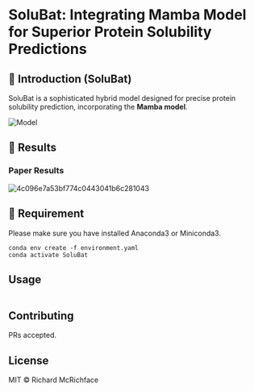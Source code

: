 # SoluBat: Integrating Mamba Model for Superior Protein Solubility Predictions

## 🚀 Introduction (SoluBat)
SoluBat is a sophisticated hybrid model designed for precise protein solubility prediction, incorporating the **Mamba model**.

![Model](https://github.com/user-attachments/assets/d7819607-3f5b-49d5-99bf-adba19b3eb9b)

## 📑 Results

### Paper Results

![4c096e7a53bf774c0443041b6c281043](https://github.com/user-attachments/assets/667d45bb-63bc-4385-af0b-a77beea2ed0f)


## 🛫 Requirement

Please make sure you have installed Anaconda3 or Miniconda3.

```shell
conda env create -f environment.yaml
conda activate SoluBat
```

## Usage

```
```

## Contributing

PRs accepted.

## License

MIT © Richard McRichface
